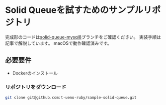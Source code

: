 # Solid Queueを試すためのサンプルリポジトリ


完成形のコードは[solid-queue-mysql8](https://github.com/t-ueno-ruby/sample-solid-queue/tree/solid-queue-mysql8)ブランチをご確認ください。
実装手順は記事で解説しています。
macOSで動作確認済みです。


## 必要要件

- Dockerのインストール


### リポジトリをダウンロード

~~~bash
git clone git@github.com:t-ueno-ruby/sample-solid-queue.git
~~~
